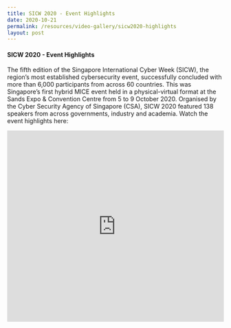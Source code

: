 ```yaml
---
title: SICW 2020 - Event Highlights
date: 2020-10-21
permalink: /resources/video-gallery/sicw2020-highlights
layout: post
---
```

#### **SICW 2020 - Event Highlights**

The fifth edition of the Singapore International Cyber Week (SICW), the region’s most established cybersecurity event, successfully concluded with more than 6,000 participants from across 60 countries. This was Singapore’s first hybrid MICE event held in a physical-virtual format at the Sands Expo &amp; Convention Centre from 5 to 9 October 2020. Organised by the Cyber Security Agency of Singapore (CSA), SICW 2020 featured 138 speakers from across governments, industry and academia. Watch the event highlights here:

<iframe allowfullscreen="" allow="accelerometer; autoplay; clipboard-write; encrypted-media; gyroscope; picture-in-picture" title="YouTube Video Player" src="https://www.youtube.com/embed/Ox-U1kJqsHM" width="100%" height="445" frameborder="0"></iframe>
